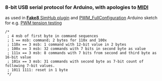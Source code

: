 ### 8-bit USB serial protocol for Arduino, with apologies to [MIDI](https://blekenbleu.github.io/MIDI/)
as used in [**Fake8** SimHub plugin](https://github.com/blekenbleu/Fake8)
and [PWM_FullConfiguration](https://github.com/blekenbleu/Arduino-Blue-Pill/tree/main/PWM_FullConfiguration) Arduino sketch
for e.g. [PWM tension testing](https://github.com/blekenbleu/Direct-Drive-harness-tension-tester)  
```
/*
 ; 4 msb of first byte in command sequences
 ; 1 == msb: command; 2 bytes for 110x and 100x
 ; 110x == 3 msb: 1 command with 12-bit value in 2 bytes
 ; 100x == 3 msb: 32 commands with 7 bits in second byte as value
 ; 111x == 3 msb: 8 commands with 7 bits from second and third byte as 16-bit value  
 ; 101x == 3 msb: 31 commands with second byte as 7-bit count of following 7-bit values.
 ; 1011 1111: reset in 1 byte
 */
```
